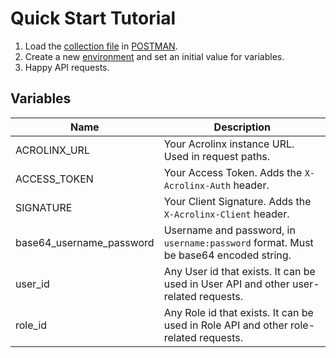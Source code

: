 # Quick Start Tutorial

1. Load the [collection file](Acrolinx-API.postman_collection.json) in [POSTMAN](https://www.getpostman.com/).
2. Create a new [environment](https://learning.postman.com/docs/sending-requests/managing-environments/) and set an initial value for variables.
3. Happy API requests.  
  

## Variables

| Name                     | Description                                                                          |
| ------------------------ | ------------------------------------------------------------------------------------ |
| ACROLINX_URL             | Your Acrolinx instance URL. Used in request paths.                                   |
| ACCESS_TOKEN             | Your Access Token. Adds the `X-Acrolinx-Auth` header.                                |
| SIGNATURE                | Your Client Signature. Adds the `X-Acrolinx-Client` header.                          |
| base64_username_password | Username and password, in `username:password` format. Must be base64 encoded string. |
| user_id                  | Any User id that exists. It can be used in User API and other user-related requests. |
| role_id                  | Any Role id that exists. It can be used in Role API and other role-related requests. |

